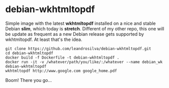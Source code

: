 # debian-wkhtmltopdf

Simple image with the latest **wkhtmltopdf** installed on a nice and stable Debian **slim**, which today is **stretch**. Different of my other repo, this one will be update as frequent as a new Debian release gets supported by wkhtmltopdf. At least that's the idea.

    git clone https://github.com/leandrosilva/debian-wkhtmltopdf.git
    cd debian-wkhtmltopdf
    docker build -f Dockerfile -t debian-wkhtmltopdf .
    docker run -it -v /whatever/path/you/like/:/whatever --name debian_wk debian-wkhtmltopdf
    wkhtmltopdf http://www.google.com google_home.pdf

Boom! There you go...
